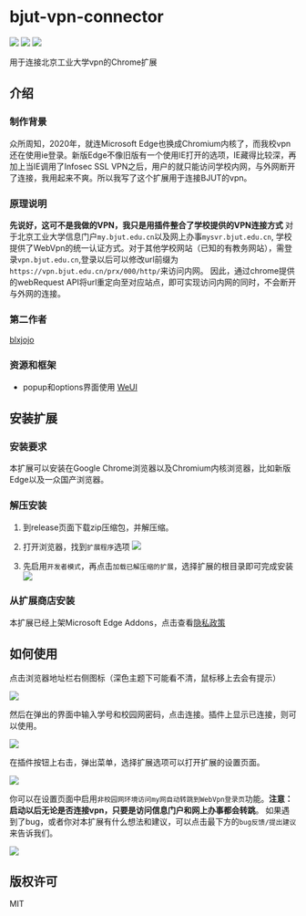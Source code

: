 # bjut-vpn-connector
![](https://img.shields.io/static/v1?label=version&message=1.2&color=blue) ![](https://img.shields.io/github/license/Woodykaixa/bjut-vpn-connector) ![](https://img.shields.io/static/v1?label=made%20for&message=Beijing%20University%20of%20Technology&color=0096c3)
 
用于连接北京工业大学vpn的Chrome扩展

## 介绍
### 制作背景
众所周知，2020年，就连Microsoft Edge也换成Chromium内核了，而我校vpn还在使用ie登录。新版Edge不像旧版有一个使用IE打开的选项，IE藏得比较深，再加上当IE调用了Infosec SSL VPN之后，用户的就只能访问学校内网，与外网断开了连接，我用起来不爽。所以我写了这个扩展用于连接BJUT的vpn。

### 原理说明
__先说好，这可不是我做的VPN，我只是用插件整合了学校提供的VPN连接方式__
对于北京工业大学信息门户`my.bjut.edu.cn`以及网上办事`mysvr.bjut.edu.cn`, 学校提供了WebVpn的统一认证方式。对于其他学校网站（已知的有教务网站），需登录`vpn.bjut.edu.cn`,登录以后可以修改url前缀为`https://vpn.bjut.edu.cn/prx/000/http/`来访问内网。
因此，通过chrome提供的webRequest API将url重定向至对应站点，即可实现访问内网的同时，不会断开与外网的连接。

### 第二作者
[blxjojo](https://github.com/blxjojo)
### 资源和框架
+ popup和options界面使用 [WeUI](https://github.com/Tencent/weui)

## 安装扩展

### 安装要求
本扩展可以安装在Google Chrome浏览器以及Chromium内核浏览器，比如新版Edge以及一众国产浏览器。

### 解压安装
1. 到release页面下载zip压缩包，并解压缩。
2. 打开浏览器，找到`扩展程序`选项
   ![](./readme_img/readme01.png)

3. 先启用`开发者模式`，再点击`加载已解压缩的扩展`，选择扩展的根目录即可完成安装
   ![](readme_img/readme02.png)


### 从扩展商店安装

本扩展已经上架Microsoft Edge Addons，点击查看[隐私政策](http://59.110.236.102/BjutVpnConnector/Privacy)

## 如何使用
点击浏览器地址栏右侧图标（深色主题下可能看不清，鼠标移上去会有提示）

![](readme_img/readme03.png)

然后在弹出的界面中输入学号和校园网密码，点击连接。插件上显示已连接，则可以使用。

![](readme_img/readme04.png)

在插件按钮上右击，弹出菜单，选择扩展选项可以打开扩展的设置页面。

![](readme_img/readme05.png)

你可以在设置页面中启用`非校园网环境访问my网自动转跳到WebVpn登录页`功能。__注意：启动以后无论是否连接vpn，只要是访问信息门户和网上办事都会转跳__。
如果遇到了bug，或者你对本扩展有什么想法和建议，可以点击最下方的`bug反馈/提出建议`来告诉我们。

![](readme_img/readme06.png)

## 版权许可
MIT

